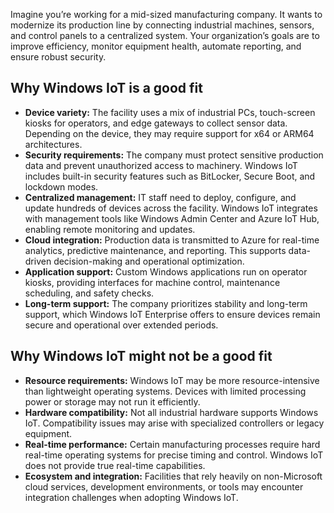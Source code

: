 Imagine you’re working for a mid-sized manufacturing company. It wants to modernize its production line by connecting industrial machines, sensors, and control panels to a centralized system. Your organization’s goals are to improve efficiency, monitor equipment health, automate reporting, and ensure robust security.

## Why Windows IoT is a good fit

- **Device variety:** The facility uses a mix of industrial PCs, touch-screen kiosks for operators, and edge gateways to collect sensor data. Depending on the device, they may require support for x64 or ARM64 architectures.
- **Security requirements:** The company must protect sensitive production data and prevent unauthorized access to machinery. Windows IoT includes built-in security features such as BitLocker, Secure Boot, and lockdown modes.
- **Centralized management:** IT staff need to deploy, configure, and update hundreds of devices across the facility. Windows IoT integrates with management tools like Windows Admin Center and Azure IoT Hub, enabling remote monitoring and updates.
- **Cloud integration:** Production data is transmitted to Azure for real-time analytics, predictive maintenance, and reporting. This supports data-driven decision-making and operational optimization.
- **Application support:** Custom Windows applications run on operator kiosks, providing interfaces for machine control, maintenance scheduling, and safety checks.
- **Long-term support:** The company prioritizes stability and long-term support, which Windows IoT Enterprise offers to ensure devices remain secure and operational over extended periods.

## Why Windows IoT might not be a good fit

- **Resource requirements:** Windows IoT may be more resource-intensive than lightweight operating systems. Devices with limited processing power or storage may not run it efficiently.
- **Hardware compatibility:** Not all industrial hardware supports Windows IoT. Compatibility issues may arise with specialized controllers or legacy equipment.
- **Real-time performance:** Certain manufacturing processes require hard real-time operating systems for precise timing and control. Windows IoT does not provide true real-time capabilities.
- **Ecosystem and integration:** Facilities that rely heavily on non-Microsoft cloud services, development environments, or tools may encounter integration challenges when adopting Windows IoT.
